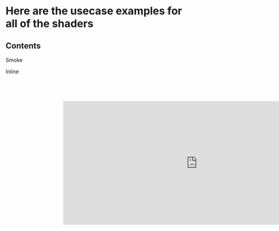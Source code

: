 Here are the usecase examples for all of the shaders
====================================================

Contents
--------

Smoke

Inline <iframe
  src="https://carbon.now.sh/embed?bg=rgba(171%2C%20184%2C%20195%2C%201)&t=lucario&wt=none&l=auto&ds=true&dsyoff=20px&dsblur=68px&wc=true&wa=true&pv=56px&ph=56px&ln=false&fl=1&fm=Hack&fs=14px&lh=133%25&si=false&es=2x&wm=false&code=function%2520love.load()%250A%2520%2520%2509mouseParticles%2520%253D%2520%257B%257D%250A%2520%2520%250A%2520%2520%2520%2520currentCanvas%2520%253D%2520love.graphics.newCanvas()%250A%2520%2520%2520%2520otherCanvas%2520%253D%2520love.graphics.newCanvas()%250A%2520%2520%2520%2520%2520%2520%2520%250A%2520%2520%2520%2520smoke_shader%2520%253D%2520love.graphics.newShader(%27smoke.fs%27)%250A%2520%2520%2520%2520%2520%2520%2520%250A%2520%2520%2520%2520smoke_shader%253Asend(%2522screen%2522%252C%2520%257Blove.graphics.getPixelDimensions()%257D)%250A%2520end%250A%2520%2520%2520%2520%250A%2520function%2520love.update(dt)%250A%2520%250A%2520%2520%2520%2520if%2520love.mouse.isDown(1)%2520then%250A%2520%2520%2520%2520%2520%2520%2520%2520local%2520mouseX%252C%2520mouseY%2520%253D%2520love.mouse.getPosition()%250A%2520%2520%2520%2520%2520%2520%2520%2520table.insert(mouseParticles%252C%2520%257Bx%2520%253D%2520mouseX%252C%2520y%2520%253D%2520mouseY%257D)%250A%2520%2520%2520%2520end%250A%2520end%250A%2520%250A%2520function%2520love.draw()%250A%2520%2520%2520%2520currentCanvas%253ArenderTo(function()%250A%2520%2520%2520%2520%2520%2520%2520%2520for%2520i%252C%2520part%2520in%2520ipairs(mouseParticles)%2520do%250A%2520%2520%2520%2520%2520%2520%2520%2520%2520%2520%2520%2520love.graphics.circle(%27fill%27%252C%2520part.x%252C%2520part.y%252C%25205)%250A%2520%2520%2520%2520%2520%2520%2520%2520end%250A%2520%2520%2520%2520end)%250A%2520%2520%2520%2520%2520%250A%2520%2520%2520%2520mouseParticles%2520%253D%2520%257B%257D%250A%2520%2520%2520%2520%2520%250A%2520%2520%2520%2520otherCanvas%253ArenderTo(function()%250A%2520%2520%2520%2520%2520%2520%2520%2520love.graphics.setShader(smoke_shader)%250A%2520%2520%2520%2520%2520%2520%2520%2520love.graphics.draw(currentCanvas)%250A%2520%2520%2520%2520end)%250A%2520%2520%2520%2520%2520%250A%2520%2520%2520%2520currentCanvas%253ArenderTo(function()%250A%2520%2520%2520%2520%2520%2520%2520%2520love.graphics.clear()%250A%2520%2520%2520%2520%2520%2520%2520%2520love.graphics.draw(otherCanvas)%250A%2520%2520%2520%2520%2520%2520%2520%2520love.graphics.setShader()%250A%2520%2520%2520%2520end)%250A%2520%2520%2520%2520love.graphics.draw(currentCanvas)%250A%2520%2520%2520%2520%2520%250A%2520%2520%2520%2520otherCanvas%253ArenderTo(function()%2520love.graphics.clear()%2520end)%2520%250A%2520end"
  style="transform:scale(0.7); width:1024px; height:473px; border:0; overflow:hidden;"
  sandbox="allow-scripts allow-same-origin">
</iframe>
